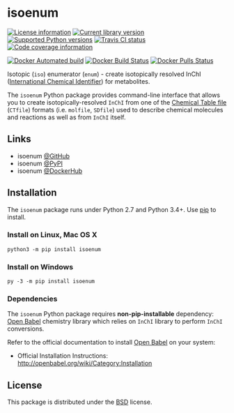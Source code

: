 # isoenum

[![License information](https://img.shields.io/pypi/l/isoenum.svg)](https://choosealicense.com/licenses/bsd-3-clause-clear/)
[![Current library version](https://img.shields.io/pypi/v/isoenum.svg)](https://pypi.org/project/isoenum)
[![Supported Python versions](https://img.shields.io/pypi/pyversions/isoenum.svg)](https://pypi.org/project/isoenum)
[![Travis CI status](https://travis-ci.org/MoseleyBioinformaticsLab/isoenum.svg?branch=master)](https://travis-ci.org/MoseleyBioinformaticsLab/isoenum)
[![Code coverage information](https://codecov.io/gh/MoseleyBioinformaticsLab/isoenum/branch/master/graphs/badge.svg?branch=master)](https://codecov.io/gh/MoseleyBioinformaticsLab/isoenum)

[![Docker Automated build](https://img.shields.io/docker/automated/moseleybioinformaticslab/isoenum.svg)](https://github.com/MoseleyBioinformaticsLab/isoenum)
[![Docker Build Status](https://img.shields.io/docker/build/moseleybioinformaticslab/isoenum.svg)](https://hub.docker.com/r/moseleybioinformaticslab/isoenum)
[![Docker Pulls Status](https://img.shields.io/docker/pulls/moseleybioinformaticslab/isoenum.svg)](https://hub.docker.com/r/moseleybioinformaticslab/isoenum)


Isotopic (``iso``) enumerator (``enum``) - create isotopically resolved
InChI ([International Chemical Identifier](https://www.inchi-trust.org/)) for metabolites.

The ``isoenum`` Python package provides command-line interface that
allows you to create isotopically-resolved ``InChI`` from one of
the [Chemical Table file](https://en.wikipedia.org/wiki/Chemical_table_file) (``CTfile``) formats (i.e. ``molfile``, ``SDfile``)
used to describe chemical molecules and reactions as well as from ``InChI``
itself.


## Links

   * isoenum [@GitHub](https://github.com/MoseleyBioinformaticsLab/isoenum)
   * isoenum [@PyPI](https://pypi.org/project/isoenum)
   * isoenum [@DockerHub](https://hub.docker.com/r/moseleybioinformaticslab/isoenum)


## Installation

The ``isoenum`` package runs under Python 2.7 and Python 3.4+. Use [pip](https://pip.pypa.io) to install.


### Install on Linux, Mac OS X

```
python3 -m pip install isoenum
```


### Install on Windows

```
py -3 -m pip install isoenum
```

### Dependencies

The ``isoenum`` Python package requires **non-pip-installable** dependency:
[Open Babel](http://openbabel.org) chemistry library which relies on ``InChI`` library
to perform ``InChI`` conversions.

Refer to the official documentation to install [Open Babel](http://openbabel.org) on your system:

   * Official Installation Instructions: http://openbabel.org/wiki/Category:Installation


## License

This package is distributed under the [BSD](https://choosealicense.com/licenses/bsd-3-clause-clear) license.
